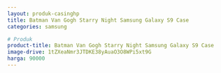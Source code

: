 ```yaml
---
layout: produk-casinghp
title: Batman Van Gogh Starry Night Samsung Galaxy S9 Case
categories: samsung

# Produk
product-title: Batman Van Gogh Starry Night Samsung Galaxy S9 Case
image-drive: 1tZXeaNmr3JTDKE38yAuaO3O8WPi5xt9G
harga: 90000
---
```

